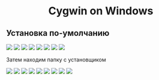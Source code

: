 <h1 align="center">Cygwin on Windows</h1>

## Установка по-умолчанию
![](/img/1.jpg)
![](/img/2.jpg)
![](/img/3.jpg)
![](/img/4.jpg)
![](/img/5.jpg)
![](/img/6.jpg)
![](/img/7.jpg)
![](/img/8.jpg)

Затем находим папку с установщиком   

![](/img/9.jpg)
![](/img/10.jpg)
![](/img/11.jpg)
![](/img/12.jpg)
![](/img/13.jpg)
![](/img/14.jpg)
![](/img/15.jpg)
![](/img/16.jpg)
![](/img/17.jpg)
